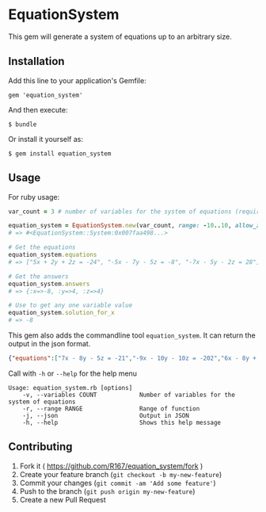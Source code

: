 # EquationSystem

This gem will generate a system of equations up to an arbitrary size.

## Installation

Add this line to your application's Gemfile:

    gem 'equation_system'

And then execute:

    $ bundle

Or install it yourself as:

    $ gem install equation_system

## Usage

For ruby usage:
``` ruby
var_count = 3 # number of variables for the system of equations (required)

equation_system = EquationSystem.new(var_count, range: -10..10, allow_zero: false, failsafe: 10)
# => #<EquationSystem::System:0x007faa498...>

# Get the equations
equation_system.equations
# => ["5x + 2y + 2z = -24", "-5x - 7y - 5z = -8", "-7x - 5y - 2z = 28"]

# Get the answers
equation_system.answers
# => {:x=>-8, :y=>4, :z=>4}

# Use to get any one variable value
equation_system.solution_for_x
# => -8
```

This gem also adds the commandline tool `equation_system`.
It can return the output in the json format.
``` json
{"equations":["7x - 8y - 5z = -21","-9x - 10y - 10z = -202","6x - 8y + 4z = 52"],"variables":{"x":8,"y":4,"z":9}}
```

Call with `-h` or `--help` for the help menu
```
Usage: equation_system.rb [options]
    -v, --variables COUNT            Number of variables for the system of equations
    -r, --range RANGE                Range of function
    -j, --json                       Output in JSON
    -h, --help                       Shows this help message
```

## Contributing

1. Fork it ( https://github.com/R167/equation_system/fork )
2. Create your feature branch (`git checkout -b my-new-feature`)
3. Commit your changes (`git commit -am 'Add some feature'`)
4. Push to the branch (`git push origin my-new-feature`)
5. Create a new Pull Request
